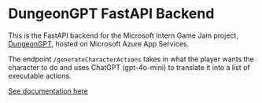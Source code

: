# DungeonGPT FastAPI Backend

This is the FastAPI backend for the Microsoft Intern Game Jam project, [DungeonGPT](https://realcolossal.itch.io/dungeongpt), hosted on Microsoft Azure App Services.

The endpoint `/generateCharacterActions` takes in what the player wants the character to do and uses ChatGPT (gpt-4o-mini) to translate it into a list of executable actions.

[See documentation here](https://intern-game-jam-openai-ddddaahbfyd4epc6.eastus-01.azurewebsites.net/docs)


